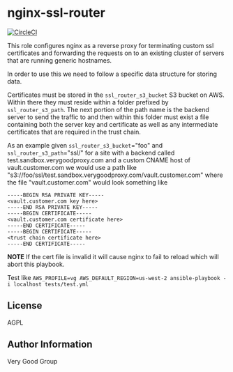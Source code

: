 # nginx-ssl-router

[![CircleCI](https://circleci.com/gh/verygood-ops/nginx-ssl-router.svg?style=svg)](https://circleci.com/gh/verygood-ops/nginx-ssl-router)

This role configures nginx as a reverse proxy for terminating custom ssl certificates and forwarding the requests on to an existing cluster of servers that are running generic hostnames.

In order to use this we need to follow a specific data structure for storing data.

Certificates must be stored in the `ssl_router_s3_bucket` S3 bucket on AWS. Within there they must reside within a folder prefixed by `ssl_router_s3_path`. The next portion of the path name is the backend server to send the traffic to and then within this folder must exist a file containing both the server key and certificate as well as any intermediate certificates that are required in the trust chain.

As an example given `ssl_router_s3_bucket`="foo" and `ssl_router_s3_path`="ssl/" for a site with a backend called test.sandbox.verygoodproxy.com and a custom CNAME host of vault.customer.com we would use a path like "s3://foo/ssl/test.sandbox.verygoodproxy.com/vault.customer.com" where the file "vault.customer.com" would look something like

```
-----BEGIN RSA PRIVATE KEY-----
<vault.customer.com key here>
-----END RSA PRIVATE KEY-----
-----BEGIN CERTIFICATE-----
<vault.customer.com certificate here>
-----END CERTIFICATE-----
-----BEGIN CERTIFICATE-----
<trust chain certificate here>
-----END CERTIFICATE-----
```

**NOTE** If the cert file is invalid it will cause nginx to fail to reload which will abort this playbook.

Test like `AWS_PROFILE=vg AWS_DEFAULT_REGION=us-west-2 ansible-playbook -i localhost tests/test.yml`

License
-------

AGPL

Author Information
------------------

Very Good Group
